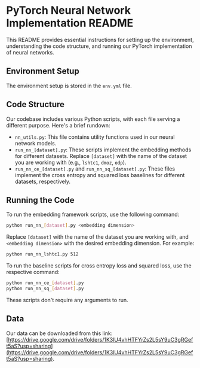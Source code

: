 # PyTorch Neural Network Implementation README

This README provides essential instructions for setting up the environment, understanding the code structure, and running our PyTorch implementation of neural networks.

## Environment Setup

The environment setup is stored in the `env.yml` file. 

## Code Structure

Our codebase includes various Python scripts, with each file serving a different purpose. Here's a brief rundown:

- `nn_utils.py`: This file contains utility functions used in our neural network models.
- `run_nn_[dataset].py`: These scripts implement the embedding methods for different datasets. Replace `[dataset]` with the name of the dataset you are working with (e.g., `lshtc1`, `dmoz`, `odp`).
- `run_nn_ce_[dataset].py` and `run_nn_sq_[dataset].py`: These files implement the cross entropy and squared loss baselines for different datasets, respectively. 

## Running the Code

To run the embedding framework scripts, use the following command:

```bash
python run_nn_[dataset].py <embedding dimension>
```

Replace `[dataset]` with the name of the dataset you are working with, and `<embedding dimension>` with the desired embedding dimension. For example:

```bash
python run_nn_lshtc1.py 512
```

To run the baseline scripts for cross entropy loss and squared loss, use the respective command:

```bash
python run_nn_ce_[dataset].py
python run_nn_sq_[dataset].py
```

These scripts don't require any arguments to run.

## Data

Our data can be downloaded from this link: [https://drive.google.com/drive/folders/1K3lU4vhHTFYrZs2L5sY9uC3gRGeft5aS?usp=sharing](https://drive.google.com/drive/folders/1K3lU4vhHTFYrZs2L5sY9uC3gRGeft5aS?usp=sharing).
